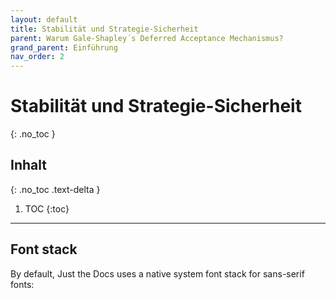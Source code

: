 ```yaml
---
layout: default
title: Stabilität und Strategie-Sicherheit
parent: Warum Gale-Shapley´s Deferred Acceptance Mechanismus?
grand_parent: Einführung
nav_order: 2
---
```


# Stabilität und Strategie-Sicherheit
{: .no_toc }

## Inhalt
{: .no_toc .text-delta }

1. TOC
{:toc}

---

## Font stack

By default, Just the Docs uses a native system font stack for sans-serif fonts:

